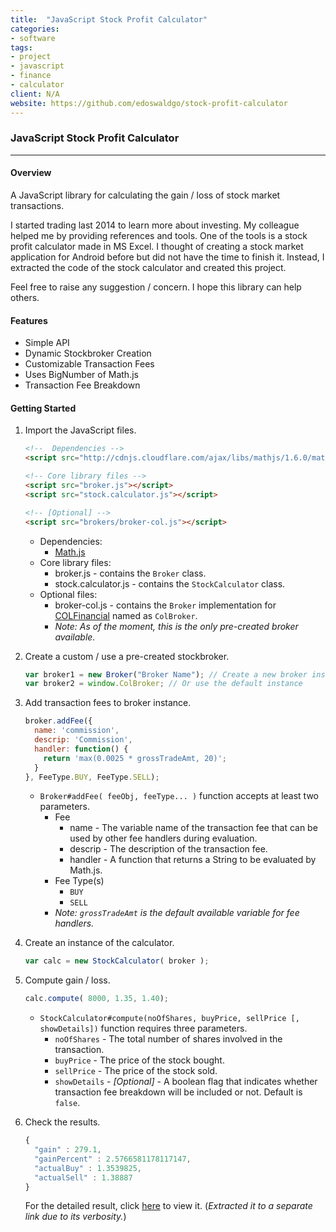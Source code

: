 ```yaml
---
title:  "JavaScript Stock Profit Calculator"
categories:
- software
tags:
- project
- javascript
- finance
- calculator
client: N/A
website: https://github.com/edoswaldgo/stock-profit-calculator
---
```


### JavaScript Stock Profit Calculator

----------------------------------------------------

#### Overview

A JavaScript library for calculating the gain / loss of stock market transactions. 

I started trading last 2014 to learn more about investing. My colleague helped me by providing references and tools. One of the tools is a stock profit calculator made in MS Excel. I thought of creating a stock market application for Android before but did not have the time to finish it. Instead, I extracted the code of the stock calculator and created this project. 

Feel free to raise any suggestion / concern. I hope this library can help others.

#### Features

* Simple API
* Dynamic Stockbroker Creation
* Customizable Transaction Fees
* Uses BigNumber of Math.js
* Transaction Fee Breakdown

#### Getting Started

1. Import the JavaScript files.

    ```html
    <!--  Dependencies -->
    <script src="http://cdnjs.cloudflare.com/ajax/libs/mathjs/1.6.0/math.min.js"></script>

    <!-- Core library files -->
    <script src="broker.js"></script>
    <script src="stock.calculator.js"></script>

    <!-- [Optional] -->
    <script src="brokers/broker-col.js"></script>
    ```

    * Dependencies:
        * [Math.js][mathjs]
    * Core library files:
        * broker.js - contains the `Broker` class.
        * stock.calculator.js - contains the `StockCalculator` class.
    * Optional files:
        * broker-col.js - contains the `Broker` implementation for [COLFinancial][col] named as `ColBroker`.
        * *Note: As of the moment, this is the only pre-created broker available.*

2. Create a custom / use a pre-created stockbroker.

    ```javascript
    var broker1 = new Broker("Broker Name"); // Create a new broker instance
    var broker2 = window.ColBroker; // Or use the default instance
    ```

3. Add transaction fees to broker instance.

    ```javascript
    broker.addFee({
      name: 'commission',
      descrip: 'Commission',
      handler: function() { 
        return 'max(0.0025 * grossTradeAmt, 20)'; 
      }
    }, FeeType.BUY, FeeType.SELL);
    ```

    * `Broker#addFee( feeObj, feeType... )` function accepts at least two parameters.
        * Fee
            * name - The variable name of the transaction fee that can be used by other fee handlers during evaluation.
            * descrip - The description of the transaction fee.
            * handler - A function that returns a String to be evaluated by Math.js.
        * Fee Type(s)
            * `BUY`
            * `SELL`
        * *Note: `grossTradeAmt` is the default available variable for fee handlers.*

4. Create an instance of the calculator.

    ```javascript
    var calc = new StockCalculator( broker );
    ```

5. Compute gain / loss.

    ```javascript
    calc.compute( 8000, 1.35, 1.40);
    ```

    * `StockCalculator#compute(noOfShares, buyPrice, sellPrice [, showDetails])` function requires three parameters.
        * `noOfShares` - The total number of shares involved in the transaction.
        * `buyPrice` - The price of the stock bought. 
        * `sellPrice` - The price of the stock sold.
        * `showDetails` - *[Optional]* - A boolean flag that indicates whether transaction fee breakdown will be included or not. Default is `false`.

6. Check the results.

    ```javascript
    { 
      "gain" : 279.1,
      "gainPercent" : 2.5766581178117147,
      "actualBuy" : 1.3539825,
      "actualSell" : 1.38887
    }
    ```

    For the detailed result, click [here][detailed-result] to view it. (*Extracted it to a separate link due to its verbosity.*)

[mathjs]: http://mathjs.org/
[col]: https://www.colfinancial.com/
[stock-calc]: /project/stock-profit-calculator/
[detailed-result]: /assets/txt/project/stock-profit-calculator/detailed-result.txt
